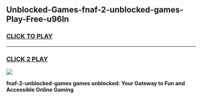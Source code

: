
## Unblocked-Games-fnaf-2-unblocked-games-Play-Free-u96ln
<h3>
<a href="https://premium76.site?title=fnaf-2-unblocked-games&ref=20A">CLICK TO PLAY</a></h3>
<hr>

<h3>
<a href="https://premium76.site?title=fnaf-2-unblocked-games&ref=20A">CLICK 2 PLAY</a>
  
</h3>

<a href="https://premium76.site?title=fnaf-2-unblocked-games&ref=20A"><img src="https://clearcache.store/games.png"></a>


**fnaf-2-unblocked-games games unblocked: Your Gateway to Fun and Accessible Online Gaming**
